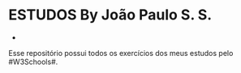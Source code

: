 # ESTUDOS By João Paulo S. S.
-
Esse repositório possui todos os exercícios dos meus estudos pelo #W3Schools#.
